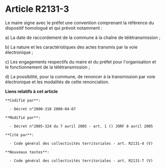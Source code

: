 # Article R2131-3

Le maire signe avec le préfet une convention comprenant la référence du dispositif homologué et qui prévoit notamment :

a) La date de raccordement de la commune à la chaîne de télétransmission ;

b) La nature et les caractéristiques des actes transmis par la voie électronique ;

c) Les engagements respectifs du maire et du préfet pour l'organisation et le fonctionnement de la télétransmission ;

d) La possibilité, pour la commune, de renoncer à la transmission par voie électronique et les modalités de cette
renonciation.

**Liens relatifs à cet article**

	**Codifié par**:

	  - Décret n°2000-318 2000-04-07

	**Modifié par**:

	  - Décret n°2005-324 du 7 avril 2005 - art. 1 () JORF 8 avril 2005

	**Cité par**:

	  - Code général des collectivités territoriales - art. R2131-4 (V)

	**Nouveaux textes**:

	  - Code général des collectivités territoriales - art. R2131-7 (V)
